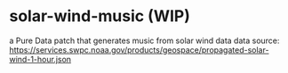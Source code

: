 # solar-wind-music (WIP)
a Pure Data patch that generates music from solar wind data
data source: https://services.swpc.noaa.gov/products/geospace/propagated-solar-wind-1-hour.json

